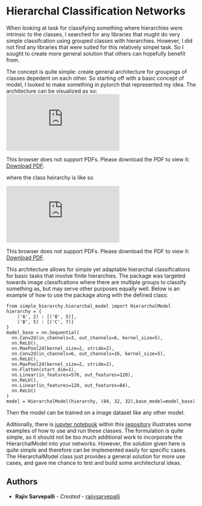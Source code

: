 # Hierarchal Classification Networks
When looking at task for classifying something where hierarchies were intrinsic to the classes, I searched for any libraries that mught do very simple classifcation using grouped classes with hierarchies. However, I did not find any libraries that were suited for this relatively simpel task. So I sought to create more general solution that others can hopefully benefit from.


The concept is quite simple: create general architecture for groupings of classes depedent on each other. So starting off with a basic concept of model, I looked to make something in pytorch that represented my idea.
The architecture can be visualized as so:
<object data="https://github.com/rajivsarvepalli/SimpleHierarchy/raw/master/imgs/network.pdf" type="application/pdf" width="85%" height="85%">
    <embed src="https://github.com/rajivsarvepalli/SimpleHierarchy/raw/master/imgs/network.pdf">
        <p>This browser does not support PDFs. Please download the PDF to view it: <a href="test.pdf">Download PDF</a>.</p>
    </embed>
</object>
 where the class heirarchy is like so

<object data="https://github.com/rajivsarvepalli/SimpleHierarchy/raw/master/imgs/tree.pdf" type="application/pdf" width="85%" height="85%">
    <embed src="https://github.com/rajivsarvepalli/SimpleHierarchy/raw/master/imgs/tree.pdf">
        <p>This browser does not support PDFs. Please download the PDF to view it: <a href="test.pdf">Download PDF</a>.</p>
    </embed>
</object>

This architecture allows for simple yet adaptable hierarchal classifications for basic tasks that involve finite hierarchies. The package was targeted towards image classifcations where there are multiple groups to classify something as, but may serve other purposes equally well. Below is an example of how to use the package along with the defined class:
```
from simple_hierarchy.hierarchal_model import HierarchalModel 
hierarchy = {
    ('A', 2) : [('B', 5)],
    ('B', 5) : [('C', 7)]
}
model_base = nn.Sequential(
  nn.Conv2d(in_channels=3, out_channels=6, kernel_size=5), 
  nn.ReLU(), 
  nn.MaxPool2d(kernel_size=2, stride=2), 
  nn.Conv2d(in_channels=6, out_channels=16, kernel_size=5), 
  nn.ReLU(), 
  nn.MaxPool2d(kernel_size=2, stride=2), 
  nn.Flatten(start_dim=1), 
  nn.Linear(in_features=576, out_features=120), 
  nn.ReLU(), 
  nn.Linear(in_features=120, out_features=84), 
  nn.ReLU()
)
model = HierarchalModel(hierarchy, (84, 32, 32),base_model=model_base)
```
Then the model can be trained on a image dataset like any other model.

Aditionally, there is [jupyter notebook](https://github.com/rajivsarvepalli) within this [repository](https://github.com/rajivsarvepalli) illustrates some examples of how to use and run these classes. 
The formulation is quite simple, so it should not be too much additional work to incorporate the HierarchalModel into your networks.
However, the solution given here is quite simple and therefore can be implemented easily for specific cases. The HierarchalModel class just provides a general solution for more use cases, and gave me chance to test and build some architectural ideas.   
## Authors

* **Rajiv Sarvepalli** - *Created* - [rajivsarvepalli](https://github.com/rajivsarvepalli)